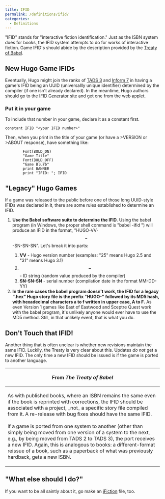 ```yaml
---
title: IFID
permalink: /definitions/ifid/
categories: 
  - Definitions
---
```


"IFID" stands for "interactive fiction identification." Just as the ISBN
system does for books, the IFID system attempts to do for works of
interactive fiction. Game IFID's should abide by the description
provided by the [Treaty of
Babel](http://ifwiki.org/index.php/Treaty_of_Babel).

## New Hugo Game IFIDs

Eventually, Hugo might join the ranks of [TADS 3](http://tads.org) and
[Inform 7](http://inform7.com/) in having a game's IFID being an UUID
(universallly unique identifier) determined by the compiler (if one
isn't already declared). In the meantime, Hugo authors should go to the
[IFID Generator](http://tads.org/ifidgen/ifidgen) site and get one from
the web applet.

### Put it in your game

To include that number in your game, declare it as a constant first.

    constant IFID "<your IFID number>"

Then, when you print in the title of your game (or have a &gt;VERSION or
&gt;ABOUT response), have something like:

            Font(BOLD_ON)
            "Game Title"
            Font(BOLD_OFF)
            "Game Blurb"
            print BANNER
            print "IFID: "; IFID

## "Legacy" Hugo Games

If a game was released to the public before one of those long UUID-style
IFIDs was declared in it, there are some rules established to determine
an IFID.

1.  **Use the Babel software suite to determine the IFID.**
    Using the babel program (in Windows, the proper shell command is
    "babel -ifid <game file>") will produce an IFID in the format,
    "HUGO-VV-$$-$$-SN-SN-SN". Let's break it into parts:
    1.  **VV** - Hugo version number (examples: "25" means Hugo 2.5 and
        "31" means Hugo 3.1)
    2.  **$$-$$** - ID string (random value produced by the compiler)
    3.  **SN-SN-SN** - serial number (compilation date in the format
        MM-DD-YY)
2.  **In the rare cases the babel program doesn't work, the IFID for a
    legacy ".hex" Hugo story file is the prefix "HUGO-" followed by its
    MD5 hash, with hexadecimal characters a to f written in upper case,
    A to F.**
    As even Version 1 games like East of Eastwood and Sceptre Quest work
    with the babel program, it's unlikely anyone would ever have to use
    the MD5 method. Still, in that unlikely event, that is what you do.

## Don't Touch that IFID!

Another thing that is often unclear is whether new revisions maintain
the same IFID. Luckily, the Treaty is very clear about this. Updates *do
not* get a new IFID. The only time a new IFID should be issued is if the
game is ported to another language.

<table>
<thead>
<tr class="header">
<th><p>From <em>The Treaty of Babel</em></p></th>
</tr>
</thead>
<tbody>
<tr class="odd">
<td><p>As with published books, where an ISBN remains the same even if the book is reprinted with corrections, the IFID should be associated with a project, _not_ a specific story file compiled from it. A re-release with bug fixes should have the same IFID.<br />
<br />
If a game is ported from one system to another (other than simply being moved from one version of a system to the next, e.g., by being moved from TADS 2 to TADS 3), the port receives a new IFID. Again, this is analogous to books: a different-format reissue of a book, such as a paperback of what was previously hardback, gets a new ISBN.</p></td>
</tr>
</tbody>
</table>

## "What else should I do?"

If you want to be all saintly about it, go make an
[iFiction](iFiction) file, too.
